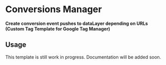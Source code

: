 # Conversions Manager

**Create conversion event pushes to dataLayer depending on URLs (Custom Tag Template for Google Tag Manager)**

## Usage
This template is still work in progress. Documentation will be added soon. 
